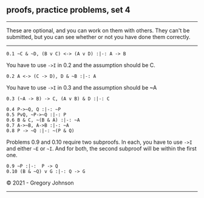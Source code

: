 ## proofs, practice problems, set 4

---

These are optional, and you can work on them with others. They can't be submitted, but you can see whether or not you have done them correctly.

---

~~~{.ProofChecker .JohnsonSL options="fonts tabindent render" guides="fitch" submission="none"}
0.1 ~C & ~D, (B v C) <-> (A v D) :|-: A -> B
~~~

You have to use `->I` in 0.2 and the assumption should be C.

~~~{.ProofChecker .JohnsonSL options="fonts tabindent render" guides="fitch" submission="none"}
0.2 A <-> (C -> D), D & ~B :|-: A
~~~

You have to use `->I` in 0.3 and the assumption should be ~A

~~~{.ProofChecker .JohnsonSL options="fonts tabindent render" guides="fitch" submission="none"}
0.3 (~A -> B) -> C, (A v B) & D :|-: C
~~~

~~~{.ProofChecker .JohnsonSL options="fonts tabindent render" guides="fitch" submission="none"}
0.4 P->~Q, Q :|-: ~P
0.5 PvQ, ~P->~Q :|-: P
0.6 B & C, ~(B & A) :|-: ~A
0.7 A->~B, A->B :|-: ~A
0.8 P -> ~Q :|-: ~(P & Q)
~~~

Problems 0.9 and 0.10 require two subproofs. In each, you have to use `->I` and either `~E` or `~I`. And for both, the second subproof will be within the first one.

~~~{.ProofChecker .JohnsonSL options="fonts tabindent render" guides="fitch" submission="none"}
0.9 ~P :|-:  P -> Q
0.10 (B & ~Q) v G :|-: Q -> G
~~~

&copy; 2021 - <script>document.write(new Date().getFullYear())</script> Gregory Johnson 
 
---

